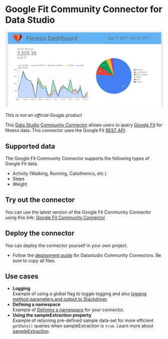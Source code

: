 # Google Fit Community Connector for Data Studio

![Screenshot](./screenshot.jpg?raw=true "Screenshot")

*This is not an official Google product*

This [Data Studio][_datastudio] [Community Connector][_cc] allows users to query
[Google Fit][_gf] for fitness data. This connector uses the Google Fit [REST
API][_gf rest].

## Supported data

The Google Fit Community Connector supports the following types of Google Fit
data.

-   Activity (Walking, Running, Calisthenics, etc.)
-   Steps
-   Weight

## Try out the connector

You can use the latest version of the Google Fit Community Connector using this
link: [Google Fit Community Connector][_latest deployment]

## Deploy the connector

You can deploy the connector yourself in your own project.

-   Follow the [deployment guide](../deploy.md) for Datastudio Community
    Connectors. Be sure to copy all files.

## Use cases

-   **Logging** \
    Example of using a global flag to toggle logging and also [logging method
    parameters and output to Stackdriver][_cc logging].
-   **Defining a namespace** \
    Example of [Defining a namespace][_js namespace] for your connector.
-   **Using the sampleExtraction property** \
    Example of returning pre-defined sample data-set for more efficient
    `getData()` queries when sampleExtraction is `true`. Learn more about
    [sampleExtraction][_sample extraction].

[_datastudio]: https://datastudio.google.com
[_cc]: https://developers.google.com/datastudio/connector
[_gf]: https://fit.google.com
[_gf rest]: https://developers.google.com/fit/rest/
[_cc logging]: https://developers.google.com/datastudio/connector/debug#apps_script_logging
[_js namespace]: https://stackoverflow.com/questions/881515/how-do-i-declare-a-namespace-in-javascript
[_sample extraction]: https://developers.google.com/datastudio/connector/reference#getdata
[_latest deployment]: https://datastudio.google.com/datasources/create?connectorId=AKfycbwFrL1OLXR3wqfnxowGFF3w3D4eq-54vAwjxDWcWRjiZMxX7jhII_1Ddx6y76GDHrxIew

